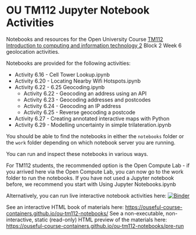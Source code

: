 # OU TM112 Jupyter Notebook Activities

Notebooks and resources for the Open University Course [TM112 Introduction to computing and information technology 2](http://www.open.ac.uk/courses/modules/tm112) Block 2 Week 6 geolocation activities.

Notebooks are provided for the following activities:

- Activity 6.16 - Cell Tower Lookup.ipynb
- Activity 6.20 - Locating Nearby Wifi Hotspots.ipynb
- Activity 6.22 - 6.25 Geocoding.ipynb
  - Activity 6.22 - Geocoding an address using an API
  - Activity 6.23 - Geocoding addresses and postcodes
  - Activity 6.24 - Geocoding an IP address
  - Activity 6.25 - Reverse geocoding a postcode
- Activity 6.27 - Creating annotated interactive maps with Python
- Activity 6.29 - Modelling uncertainty in simple trilateration.ipynb

You should be able to find the notebooks in either the `notebooks` folder or the `work` folder depending on which notebook server you are running.

You can run and inspect these notebooks in various ways. 

For TM112 students, the recommended option is the Open Compute Lab - if you arrived here via the Open Compute Lab, you can now go to the work folder to run the notebooks. If you have not used a Jupyter notebook before, we recommend you start with Using Jupyter Notebooks.ipynb

Alternatively, you can run live interactive notebook activities here: [![Binder](https://mybinder.org/badge_logo.svg)](https://mybinder.org/v2/gh/ouseful-course-containers/ou-tm112-notebooks/HEAD?urlpath=tree/work)

See an interactive HTML book of materials here: https://ouseful-course-containers.github.io/ou-tm112-notebooks/
See a non-executable, non-interactive, static (read-only) HTML preview of the materials here: https://ouseful-course-containers.github.io/ou-tm112-notebooks/pre-run
